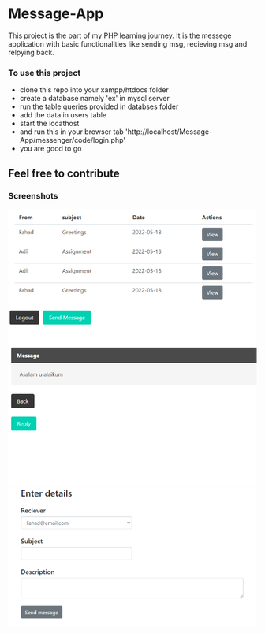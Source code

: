 # Message-App
This project is the part of my PHP learning journey. It is the messege application with basic functionalities like sending msg, recieving msg and relpying back.

### To use this project 
- clone this repo into your xampp/htdocs folder
- create a database namely 'ex' in mysql server
- run the table queries provided in databses folder
- add the data in users table
- start the locathost
- and run this in your browser tab 'http://localhost/Message-App/messenger/code/login.php'
- you are good to go

## Feel free to contribute


### Screenshots
![alt text](/1.png?raw=true)
![alt text](/2.png?raw=true)
![alt text](/3.png?raw=true)

